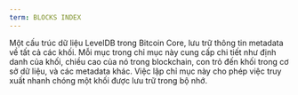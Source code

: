 ```yaml
---
term: BLOCKS INDEX
---
```


Một cấu trúc dữ liệu LevelDB trong Bitcoin Core, lưu trữ thông tin metadata về tất cả các khối. Mỗi mục trong chỉ mục này cung cấp chi tiết như định danh của khối, chiều cao của nó trong blockchain, con trỏ đến khối trong cơ sở dữ liệu, và các metadata khác. Việc lập chỉ mục này cho phép việc truy xuất nhanh chóng một khối được lưu trữ trong bộ nhớ.